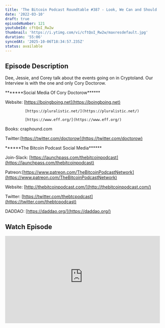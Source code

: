 ```yaml
---
title: 'The Bitcoin Podcast Roundtable #387 - Look, We Can and Should  Do Better'
date: '2022-03-10'
draft: true
episodeNumber: 121
youtubeId: cftQoI_Rw2w
thumbnail: 'https://i.ytimg.com/vi/cftQoI_Rw2w/maxresdefault.jpg'
duration: '55:06'
syncedAt: '2025-10-06T18:34:57.235Z'
status: available
---
```

## Episode Description

Dee, Jessie, and Corey talk about the events going on in Cryptoland. Our Interview is with the one and only Cory Doctorow.   
  
\*\*\*\*\*\*\*Social Media Of Cory Doctorow\*\*\*\*\*\*  
  
Website: [https://boingboing.net](https://boingboing.net)   
             [https://pluralistic.net/](https://pluralistic.net/)  
             [https://www.eff.org/](https://www.eff.org/)  
Books:   craphound.com   
Twitter:[https://twitter.com/doctorow](https://twitter.com/doctorow)  
  
\*\*\*\*\*\*The Bitcoin Podcast Social Media\*\*\*\*\*\*  
  
Join-Slack: [https://launchpass.com/thebitcoinpodcast](https://launchpass.com/thebitcoinpodcast)  
Patreon:[https://www.patreon.com/TheBitcoinPodcastNetwork](https://www.patreon.com/TheBitcoinPodcastNetwork)  
Website: [http://thebitcoinpodcast.com/](http://thebitcoinpodcast.com/)  
Twitter: [https://twitter.com/thebtcpodcast](https://twitter.com/thebtcpodcast)  
DADDAO: [https://daddao.org/](https://daddao.org/)

## Watch Episode

<div style="position: relative; padding-bottom: 56.25%; height: 0; overflow: hidden;">
  <iframe
    src="https://www.youtube-nocookie.com/embed/cftQoI_Rw2w"
    style="position: absolute; top: 0; left: 0; width: 100%; height: 100%;"
    frameborder="0"
    allow="accelerometer; autoplay; clipboard-write; encrypted-media; gyroscope; picture-in-picture"
    allowfullscreen
  ></iframe>
</div>


